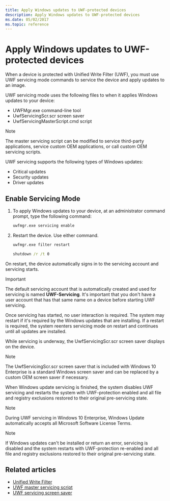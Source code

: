 ```yaml
---
title: Apply Windows updates to UWF-protected devices
description: Apply Windows updates to UWF-protected devices
ms.date: 05/02/2017
ms.topic: reference
---
```


# Apply Windows updates to UWF-protected devices

When a device is protected with Unified Write Filter (UWF), you must use UWF servicing mode commands to service the device and apply updates to an image.

UWF servicing mode uses the following files to when it applies Windows updates to your device:

- UWFMgr.exe command-line tool
- UwfServicingScr.scr screen saver
- UwfServicingMasterScript.cmd script

> [!NOTE]
> The master servicing script can be modified to service third-party applications, service custom OEM applications, or call custom OEM servicing scripts.

UWF servicing supports the following types of Windows updates:

- Critical updates
- Security updates
- Driver updates

## Enable Servicing Mode

1. To apply Windows updates to your device, at an administrator command prompt, type the following command:

   ```cmd
   uwfmgr.exe servicing enable
   ```

1. Restart the device. Use either command.

   ```cmd
   uwfmgr.exe filter restart
   ```

   ```cmd
   shutdown /r /t 0
   ```

On restart, the device automatically signs in to the servicing account and servicing starts.

> [!IMPORTANT]
> The default servicing account that is automatically created and used for servicing is named **UWF-Servicing**. It's important that you don't have a user account that has that same name on a device before starting UWF servicing.

Once servicing has started, no user interaction is required. The system may restart if it's required by the Windows updates that are installing. If a restart is required, the system reenters servicing mode on restart and continues until all updates are installed.

While servicing is underway, the UwfServicingScr.scr screen saver displays on the device.

> [!NOTE]
> The UwfServicingScr.scr screen saver that is included with Windows 10 Enterprise is a standard Windows screen saver and can be replaced by a custom OEM screen saver if necessary.

When Windows update servicing is finished, the system disables UWF servicing and restarts the system with UWF-protection enabled and all file and registry exclusions restored to their original pre-servicing state.

> [!NOTE]
> During UWF servicing in Windows 10 Enterprise, Windows Update automatically accepts all Microsoft Software License Terms.

> [!NOTE]
> If Windows updates can't be installed or return an error, servicing is disabled and the system restarts with UWF-protection re-enabled and all file and registry exclusions restored to their original pre-servicing state.

## Related articles

- [Unified Write Filter]( index.md)
- [UWF master servicing script](uwf-master-servicing-script.md)
- [UWF servicing screen saver](uwf-servicing-screen-saver.md)
